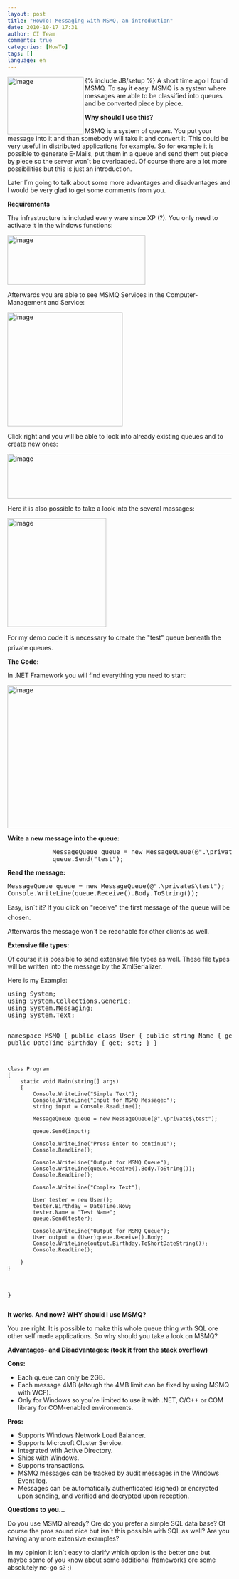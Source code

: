 ```yaml
---
layout: post
title: "HowTo: Messaging with MSMQ, an introduction"
date: 2010-10-17 17:31
author: CI Team
comments: true
categories: [HowTo]
tags: []
language: en
---
```

{% include JB/setup %}
<img title="image" src="{{BASE_PATH}}/assets/wp-images-de/image_thumb224.png" border="0" alt="image" width="171" height="129" align="left" />A short time ago I found MSMQ. To say it easy: MSMQ is a system where messages are able to be classified into queues and be converted piece by piece.

<!--more-->

<strong>Why should I use this?</strong>

<strong> </strong>

MSMQ is a system of queues. You put your message into it and than somebody will take it and convert it. This could be very useful in distributed applications for example. So for example it is possible to generate E-Mails, put them in a queue and send them out piece by piece so the server won´t be overloaded. Of course there are a lot more possibilities but this is just an introduction.

Later I´m going to talk about some more advantages and disadvantages and I would be very glad to get some comments from you.

<strong>Requirements</strong>

<strong> </strong>

The infrastructure is included every ware since XP (?). You only need to activate it in the windows functions:

<img title="image" src="{{BASE_PATH}}/assets/wp-images-de/image_thumb225.png" border="0" alt="image" width="310" height="111" />

Afterwards you are able to see MSMQ Services in the Computer-Management and Service:

<img title="image" src="{{BASE_PATH}}/assets/wp-images-de/image_thumb226.png" border="0" alt="image" width="259" height="256" />

Click right and you will be able to look into already existing queues and to create new ones:

<img title="image" src="{{BASE_PATH}}/assets/wp-images-de/image_thumb227.png" border="0" alt="image" width="579" height="100" />

Here it is also possible to take a look into the several massages:

<img title="image" src="{{BASE_PATH}}/assets/wp-images-de/image_thumb228.png" border="0" alt="image" width="222" height="244" />

For my demo code it is necessary to create the "test" queue beneath the private queues.

<strong>The Code:</strong>

<strong> </strong>

In .NET Framework you will find everything you need to start:

<img title="image" src="{{BASE_PATH}}/assets/wp-images-de/image_thumb229.png" border="0" alt="image" width="563" height="321" />

<strong>Write a new message into the queue: </strong>

<strong> </strong>
<div id="scid:812469c5-0cb0-4c63-8c15-c81123a09de7:c2e44e40-8ab7-4612-ae91-3643b92ae43a" class="wlWriterEditableSmartContent" style="padding-bottom: 0px; margin: 0px; padding-left: 0px; padding-right: 0px; display: inline; float: none; padding-top: 0px">
<pre class="c#">            MessageQueue queue = new MessageQueue(@".\private$\test");
            queue.Send("test");</pre>
</div>
<strong>Read the message:</strong>
<div id="scid:812469c5-0cb0-4c63-8c15-c81123a09de7:95492638-483a-47d9-92b0-7dc30c4c6a89" class="wlWriterEditableSmartContent" style="padding-bottom: 0px; margin: 0px; padding-left: 0px; padding-right: 0px; display: inline; float: none; padding-top: 0px">
<pre class="c#">MessageQueue queue = new MessageQueue(@".\private$\test");
Console.WriteLine(queue.Receive().Body.ToString());</pre>
</div>
Easy, isn´t it? If you click on "receive" the first message of the queue will be chosen.

Afterwards the message won´t be reachable for other clients as well.

<strong>Extensive file types: </strong>

Of course it is possible to send extensive file types as well. These file types will be written into the message by the XmlSerializer.

Here is my Example:
<div id="scid:812469c5-0cb0-4c63-8c15-c81123a09de7:1e997a08-6a76-4013-b4de-565ab57d950c" class="wlWriterEditableSmartContent" style="padding-bottom: 0px; margin: 0px; padding-left: 0px; padding-right: 0px; display: inline; float: none; padding-top: 0px">
<pre class="c#">using System;
using System.Collections.Generic;
using System.Messaging;
using System.Text;

namespace MSMQ
{
    public class User
    {
        public string Name { get; set; }
        public DateTime Birthday { get; set; }
    }

    class Program
    {
        static void Main(string[] args)
        {
            Console.WriteLine("Simple Text");
            Console.WriteLine("Input for MSMQ Message:");
            string input = Console.ReadLine();

            MessageQueue queue = new MessageQueue(@".\private$\test");

            queue.Send(input);

            Console.WriteLine("Press Enter to continue");
            Console.ReadLine();

            Console.WriteLine("Output for MSMQ Queue");
            Console.WriteLine(queue.Receive().Body.ToString());
            Console.ReadLine();

            Console.WriteLine("Complex Text");

            User tester = new User();
            tester.Birthday = DateTime.Now;
            tester.Name = "Test Name";
            queue.Send(tester);

            Console.WriteLine("Output for MSMQ Queue");
            User output = (User)queue.Receive().Body;
            Console.WriteLine(output.Birthday.ToShortDateString());
            Console.ReadLine();

        }
    }
}</pre>
</div>
<strong>It works. And now? WHY should I use MSMQ?</strong>

<strong> </strong>

You are right. It is possible to make this whole queue thing with SQL ore other self made applications. So why should you take a look on MSMQ?

<strong>Advantages- and Disadvantages: (took it from the <a href="http://stackoverflow.com/questions/483108/msmq-vs-temporary-table-dump">stack overflow</a>)</strong>

<strong> </strong>

<strong> </strong>

<strong>Cons: </strong>
<ul>
	<li>Each queue can only be 2GB.</li>
	<li>Each message 4MB (altough the 4MB limit can be fixed by using MSMQ with WCF).</li>
	<li>Only for Windows so you´re limited to use it with .NET, C/C++ or COM library for COM-enabled environments.</li>
</ul>
<strong>Pros: </strong>
<ul>
	<li>Supports Windows Network Load Balancer.</li>
	<li>Supports Microsoft Cluster Service.</li>
	<li>Integrated with Active Directory.</li>
	<li>Ships with Windows.</li>
	<li>Supports transactions.</li>
	<li>MSMQ messages can be tracked by audit messages in the Windows Event log.</li>
	<li>Messages can be automatically authenticated (signed) or encrypted upon sending, and verified and decrypted upon reception.</li>
</ul>
<strong> </strong>

<strong>Questions to you...</strong>

<strong> </strong>

Do you use MSMQ already? Ore do you prefer a simple SQL data base? Of course the pros sound nice but isn´t this possible with SQL as well? Are you having any more extensive examples?

In my opinion it isn´t easy to clarify which option is the better one but maybe some of you know about some additional frameworks ore some absolutely no-go´s? ;)
